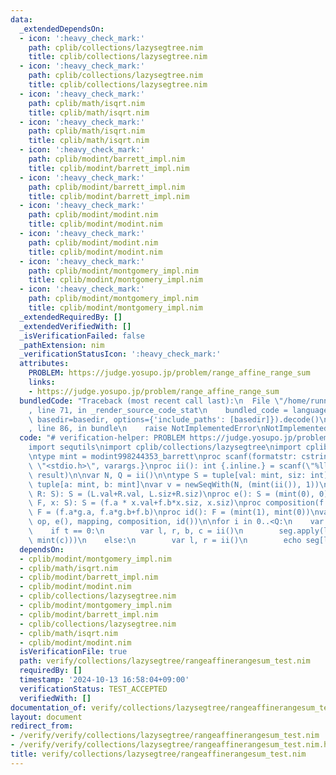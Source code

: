 ```yaml
---
data:
  _extendedDependsOn:
  - icon: ':heavy_check_mark:'
    path: cplib/collections/lazysegtree.nim
    title: cplib/collections/lazysegtree.nim
  - icon: ':heavy_check_mark:'
    path: cplib/collections/lazysegtree.nim
    title: cplib/collections/lazysegtree.nim
  - icon: ':heavy_check_mark:'
    path: cplib/math/isqrt.nim
    title: cplib/math/isqrt.nim
  - icon: ':heavy_check_mark:'
    path: cplib/math/isqrt.nim
    title: cplib/math/isqrt.nim
  - icon: ':heavy_check_mark:'
    path: cplib/modint/barrett_impl.nim
    title: cplib/modint/barrett_impl.nim
  - icon: ':heavy_check_mark:'
    path: cplib/modint/barrett_impl.nim
    title: cplib/modint/barrett_impl.nim
  - icon: ':heavy_check_mark:'
    path: cplib/modint/modint.nim
    title: cplib/modint/modint.nim
  - icon: ':heavy_check_mark:'
    path: cplib/modint/modint.nim
    title: cplib/modint/modint.nim
  - icon: ':heavy_check_mark:'
    path: cplib/modint/montgomery_impl.nim
    title: cplib/modint/montgomery_impl.nim
  - icon: ':heavy_check_mark:'
    path: cplib/modint/montgomery_impl.nim
    title: cplib/modint/montgomery_impl.nim
  _extendedRequiredBy: []
  _extendedVerifiedWith: []
  _isVerificationFailed: false
  _pathExtension: nim
  _verificationStatusIcon: ':heavy_check_mark:'
  attributes:
    PROBLEM: https://judge.yosupo.jp/problem/range_affine_range_sum
    links:
    - https://judge.yosupo.jp/problem/range_affine_range_sum
  bundledCode: "Traceback (most recent call last):\n  File \"/home/runner/.local/lib/python3.10/site-packages/onlinejudge_verify/documentation/build.py\"\
    , line 71, in _render_source_code_stat\n    bundled_code = language.bundle(stat.path,\
    \ basedir=basedir, options={'include_paths': [basedir]}).decode()\n  File \"/home/runner/.local/lib/python3.10/site-packages/onlinejudge_verify/languages/nim.py\"\
    , line 86, in bundle\n    raise NotImplementedError\nNotImplementedError\n"
  code: "# verification-helper: PROBLEM https://judge.yosupo.jp/problem/range_affine_range_sum\n\
    import sequtils\nimport cplib/collections/lazysegtree\nimport cplib/modint/modint\n\
    \ntype mint = modint998244353_barrett\nproc scanf(formatstr: cstring){.header:\
    \ \"<stdio.h>\", varargs.}\nproc ii(): int {.inline.} = scanf(\"%lld\\n\", addr\
    \ result)\n\nvar N, Q = ii()\n\ntype S = tuple[val: mint, siz: int]\ntype F =\
    \ tuple[a: mint, b: mint]\nvar v = newSeqWith(N, (mint(ii()), 1))\nproc op(L,\
    \ R: S): S = (L.val+R.val, L.siz+R.siz)\nproc e(): S = (mint(0), 0)\nproc mapping(f:\
    \ F, x: S): S = (f.a * x.val+f.b*x.siz, x.siz)\nproc composition(f: F, g: F):\
    \ F = (f.a*g.a, f.a*g.b+f.b)\nproc id(): F = (mint(1), mint(0))\nvar seg = initLazySegmentTree(v,\
    \ op, e(), mapping, composition, id())\n\nfor i in 0..<Q:\n    var t = ii()\n\
    \    if t == 0:\n        var l, r, b, c = ii()\n        seg.apply(l..<r, (mint(b),\
    \ mint(c)))\n    else:\n        var l, r = ii()\n        echo seg[l..<r][0]\n"
  dependsOn:
  - cplib/modint/montgomery_impl.nim
  - cplib/math/isqrt.nim
  - cplib/modint/barrett_impl.nim
  - cplib/modint/modint.nim
  - cplib/collections/lazysegtree.nim
  - cplib/modint/montgomery_impl.nim
  - cplib/modint/barrett_impl.nim
  - cplib/collections/lazysegtree.nim
  - cplib/math/isqrt.nim
  - cplib/modint/modint.nim
  isVerificationFile: true
  path: verify/collections/lazysegtree/rangeaffinerangesum_test.nim
  requiredBy: []
  timestamp: '2024-10-13 16:58:04+09:00'
  verificationStatus: TEST_ACCEPTED
  verifiedWith: []
documentation_of: verify/collections/lazysegtree/rangeaffinerangesum_test.nim
layout: document
redirect_from:
- /verify/verify/collections/lazysegtree/rangeaffinerangesum_test.nim
- /verify/verify/collections/lazysegtree/rangeaffinerangesum_test.nim.html
title: verify/collections/lazysegtree/rangeaffinerangesum_test.nim
---
```

